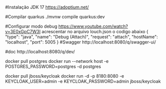 
#Instalação JDK 17
https://adoptium.net/

#Compilar quarkus
./mvnw compile quarkus:dev

#Configurar modo debug
https://www.youtube.com/watch?v=3E0xGpC7W3I
acrescentar no arquivo louch.json o codigo abaixo
 {
            "type": "java",
            "name": "Debug (Attach)",
            "request": "attach",
            "hostName": "localhost",
            "port": 5005
    }
#Swagger
http://localhost:8080/q/swagger-ui/

#doc 
http://localhost:8080/q/dev/

docker pull postgres
docker run --network host -e POSTGRES_PASSWORD=postgres -d postgres

docker pull jboss/keycloak
docker run -d -p 8180:8080 -e KEYCLOAK_USER=admin -e KEYCLOAK_PASSWORD=admin jboss/keycloak
